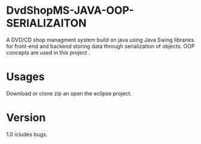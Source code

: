 # DvdShopMS-JAVA-OOP-SERIALIZAITON

A DVD/CD shop managment system build on java using Java Swing libraries for front-end and backend storing data through serialization of objects. OOP concepts are used in this project . 

# Usages
Download or clone zip an open the eclipse project.

# Version
1.0 
icludes bugs.
